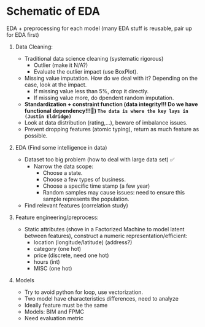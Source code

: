 # Schematic of EDA

EDA + preprocessing for each model (many EDA stuff is reusable, pair up for EDA first)
1. Data Cleaning:
    - Traditional data science cleaning (systematic rigorous)
        - Outlier (make it N/A?)
        - Evaluate the outlier impact (use BoxPlot).
    - Missing value imputation. How do we deal with it? Depending on the case, look at the impact.
        - If missing value less than 5%, drop it directly.
        - If missing value more, do dpendent random imputation.
    - **Standardization + constraint function (data integrity!!! Do we have functional dependency!!!🤪) `The data is where the key lays in (Justin Eldridge)`**
    - Look at data distribution (rating,...), beware of imbalance issues.
    - Prevent dropping features (atomic typing), return as much feature as possible.

2. EDA (Find some intelligence in data)
    - Dataset too big problem (how to deal with large data set) ✅
        - Narrow the data scope:
            - Choose a state.
            - Choose a few types of business.
            - Choose a specific time stamp (a few year)
            - Random samples may cause issues: need to ensure this sample represents the population.
    - Find relevant features (correlation study)

3. Feature engineering/preprocess:
    - Static attributes (shove in a Factorized Machine to model latent between features), construct a numeric representation/efficient:
        - location (longitude/latitude) (address?)
        - category (one hot)
        - price (discrete, need one hot)
        - hours (int)
        - MISC (one hot)

4. Models
    - Try to avoid python for loop, use vectorization.
    - Two model have characteristics differences, need to analyze
    - Ideally feature must be the same
    - Models: BIM and FPMC
    - Need evaluation metric
